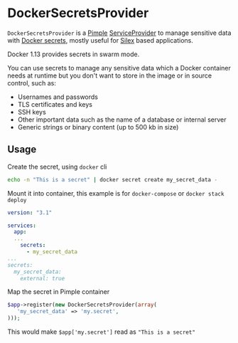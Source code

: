 # DockerSecretsProvider

`DockerSecretsProvider` is a [Pimple] [ServiceProvider] to manage sensitive data with [Docker secrets],
mostly useful for [Silex] based applications.

Docker 1.13 provides secrets in swarm mode.

You can use secrets to manage any sensitive data which a Docker container needs at runtime
but you don't want to store in the image or in source control, such as:
- Usernames and passwords
- TLS certificates and keys
- SSH keys
- Other important data such as the name of a database or internal server
- Generic strings or binary content (up to 500 kb in size)

[Pimple]: https://pimple.symfony.com/
[ServiceProvider]: https://pimple.symfony.com/#extending-a-container
[Silex]: https://silex.symfony.com/
[Docker secrets]:  https://docs.docker.com/engine/swarm/secrets/

## Usage

Create the secret, using `docker` cli

```sh
echo -n "This is a secret" | docker secret create my_secret_data -
```

Mount it into container, this example is for `docker-compose` or `docker stack deploy`

```yml
version: "3.1"

services:
  app:
  ...
    secrets:
      - my_secret_data
...
secrets:
  my_secret_data:
    external: true

```

Map the secret in Pimple container

```php
$app->register(new DockerSecretsProvider(array(
   'my_secret_data' => 'my.secret',
)));
```

This would make `$app['my.secret']` read as `"This is a secret"`
